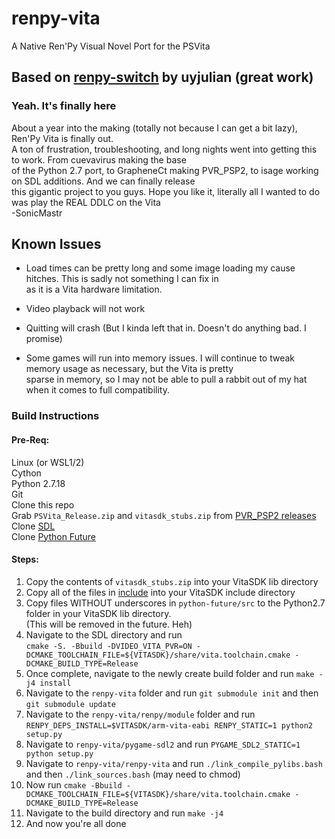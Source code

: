# renpy-vita
A Native Ren'Py Visual Novel Port for the PSVita

## Based on [renpy-switch](https://github.com/uyjulian/renpy-switch/) by uyjulian (great work)

### Yeah. It's finally here
About a year into the making (totally not because I can get a bit lazy), Ren'Py Vita is finally out.<br>
A ton of frustration, troubleshooting, and long nights went into getting this to work. From cuevavirus making the base<br>
of the Python 2.7 port, to GrapheneCt making PVR_PSP2, to isage working on SDL additions. And we can finally release<br>
this gigantic project to you guys. Hope you like it, literally all I wanted to do was play the REAL DDLC on the Vita<br>
        -SonicMastr
        
## Known Issues
- Load times can be pretty long and some image loading my cause hitches. This is sadly not something I can fix in<br>
as it is a Vita hardware limitation.

- Video playback will not work

- Quitting will crash (But I kinda left that in. Doesn't do anything bad. I promise)

- Some games will run into memory issues. I will continue to tweak memory usage as necessary, but the Vita is pretty<br>
sparse in memory, so I may not be able to pull a rabbit out of my hat when it comes to full compatibility.



### Build Instructions 

#### Pre-Req: 
Linux (or WSL1/2)<br>
Cython<br> 
Python 2.7.18<br>
Git<br>
Clone this repo<br>
Grab `PSVita_Release.zip` and `vitasdk_stubs.zip` from [PVR_PSP2 releases](https://github.com/GrapheneCt/PVR_PSP2/releases)<br>
Clone [SDL](https://github.com/libsdl-org/SDL)<br>
Clone [Python Future](https://github.com/PythonCharmers/python-future)

#### Steps:
1. Copy the contents of `vitasdk_stubs.zip` into your VitaSDK lib directory
2. Copy all of the files in [include](https://github.com/GrapheneCt/PVR_PSP2/tree/main/include) into your VitaSDK include directory
3. Copy files WITHOUT underscores in `python-future/src` to the Python2.7 folder in your VitaSDK lib directory.<br>(This will be removed in the future. Heh)
4. Navigate to the SDL directory and run<br>`cmake -S. -Bbuild -DVIDEO_VITA_PVR=ON -DCMAKE_TOOLCHAIN_FILE=${VITASDK}/share/vita.toolchain.cmake -DCMAKE_BUILD_TYPE=Release`
5. Once complete, navigate to the newly create build folder and run `make -j4 install`
6. Navigate to the `renpy-vita` folder and run `git submodule init` and then `git submodule update`
6. Navigate to the `renpy-vita/renpy/module` folder and run `RENPY_DEPS_INSTALL=$VITASDK/arm-vita-eabi RENPY_STATIC=1 python2 setup.py`
7. Navigate to `renpy-vita/pygame-sdl2` and run `PYGAME_SDL2_STATIC=1 python setup.py`
8. Navigate to `renpy-vita/renpy-vita` and run `./link_compile_pylibs.bash` and then `./link_sources.bash` (may need to chmod)
9. Now run `cmake -Bbuild -DCMAKE_TOOLCHAIN_FILE=${VITASDK}/share/vita.toolchain.cmake -DCMAKE_BUILD_TYPE=Release`
10. Navigate to the build directory and run `make -j4`
11. And now you're all done



